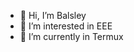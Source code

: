 - 👋 Hi, I’m Balsley
- 👀 I’m interested in EEE
- 🌱 I’m currently in Termux

<!---
Ladder521/Ladder521 is a ✨ special ✨ repository because its `README.md` (this file) appears on your GitHub profile.
You can click the Preview link to take a look at your changes.
--->
